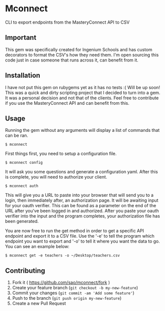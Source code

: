 # Mconnect

CLI to export endpoints from the MasteryConnect API to CSV

## Important

This gem was specifically created for Ingenium Schools and has custom decorators
to format the CSV's how they need them. I'm open sourcing this code just in case
someone that runs across it, can benefit from it.

## Installation

I have not put this gem on rubygems yet as it has no tests :( Will be up soon!
This was a quick and dirty scripting project that I decided to turn into a gem.
It was a personal decision and not that of the clients. Feel free to contribute
if you use the MasteryConnect API and can benefit from this.

## Usage

Running the gem without any arguments will display a list of commands that can
be ran.

    $ mconnect

First things first, you need to setup a configuration file.

    $ mconnect config

It will ask you some questions and generate a configuration yaml. After this is
complete, you will need to authorize your client.

    $ mconnect auth

This will give you a URL to paste into your browser that will send you to a
login, then immediately after, an authorization page. It will be awaiting input
for your oauth verifier. This can be found as a parameter on the end of the URL
after you've been logged in and authorized. After you paste your oauth verifier
into the input and the program completes, your authorization file has been generated.

You are now free to run the get method in order to get a specific API endpoint
and export it to a CSV file. Use the '-e' to tell the program which endpoint you
want to export and '-o' to tell it where you want the data to go. You can see an
example below:

    $ mconnect get -e teachers -o ~/Desktop/teachers.csv

## Contributing

1. Fork it ( https://github.com/sao/mconnect/fork )
2. Create your feature branch (`git checkout -b my-new-feature`)
3. Commit your changes (`git commit -am 'Add some feature'`)
4. Push to the branch (`git push origin my-new-feature`)
5. Create a new Pull Request
